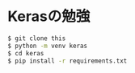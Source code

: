 # Kerasの勉強

``` bash
$ git clone this
$ python -m venv keras
$ cd keras
$ pip install -r requirements.txt
```